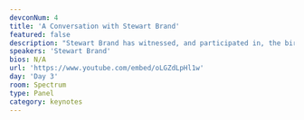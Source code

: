 ```yaml
---
devconNum: 4
title: 'A Conversation with Stewart Brand'
featured: false
description: "Stewart Brand has witnessed, and participated in, the birth of many movements. Some have run their course, some have expanded beyond all reckoning and some have resulted in civilization hacks so effective that we now take them completely for granted - long before Reddit or Gmail, we had The WELL; and long before TED talks we had The Mother of All Demos. We'll close out the frenzy of activity and innovation that is Devcon with an unscripted discussion of the challenges and potential of the Ethereum space in the context of past cultural and technological revolutions, with the well-earned wisdom and perspective of a career hacker sprinkled throughout."
speakers: 'Stewart Brand'
bios: N/A
url: 'https://www.youtube.com/embed/oLGZdLpHl1w'
day: 'Day 3'
room: Spectrum
type: Panel
category: keynotes
---
```

